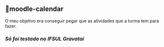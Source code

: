  ## 📅moodle-calendar
O meu objetivo era conseguir pegar que as atividades que a turma tem para fazer.

### *Só foi testado no IFSUL Gravataí*

